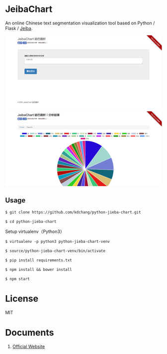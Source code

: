 # JeibaChart 
An online Chinese text segmentation visualization tool based on Python / Flask / [Jeiba](https://github.com/fxsjy/jieba).

![JeibaChart](demo-1.png)
![JeibaChart](demo-2.png)

## Usage 

```
$ git clone https://github.com/kdchang/python-jieba-chart.git
```

```
$ cd python-jieba-chart
```

Setup virtualenv（Python3）

```
$ virtualenv -p python3 python-jieba-chart-venv
```

```
$ source/python-jieba-chart-venv/bin/activate
```

```
$ pip install requirements.txt
```

```
$ npm install && bower install
```

```
$ npm start
```

# License
MIT

# Documents
1. [Official Website](https://virtualenv.pypa.io/en/stable/)

